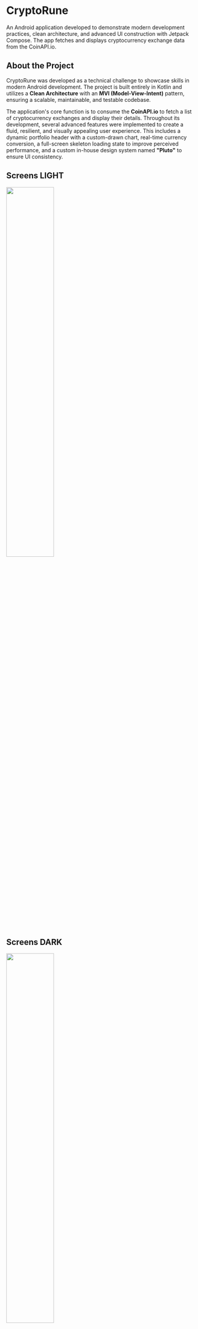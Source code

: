 # CryptoRune

An Android application developed to demonstrate modern development practices, clean architecture, and advanced UI construction with Jetpack Compose. The app fetches and displays cryptocurrency exchange data from the CoinAPI.io.

## About the Project

CryptoRune was developed as a technical challenge to showcase skills in modern Android development. The project is built entirely in Kotlin and utilizes a **Clean Architecture** with an **MVI (Model-View-Intent)** pattern, ensuring a scalable, maintainable, and testable codebase.

The application's core function is to consume the **CoinAPI.io** to fetch a list of cryptocurrency exchanges and display their details. Throughout its development, several advanced features were implemented to create a fluid, resilient, and visually appealing user experience. This includes a dynamic portfolio header with a custom-drawn chart, real-time currency conversion, a full-screen skeleton loading state to improve perceived performance, and a custom in-house design system named **"Pluto"** to ensure UI consistency.

## Screens LIGHT

<img src="https://github.com/user-attachments/assets/cd066322-7c10-4bbf-be11-e8c2d5332953" width="50%">

## Screens DARK

<img src= "https://github.com/user-attachments/assets/76fd6871-f4a4-4461-bfea-b2692a954d69" width="50%">

## Features

### Core Requirements
-   **List Screen**: Displays a list of exchanges with their name, ID, and 24-hour trading volume in USD.
-   **Detail Screen**: Shows detailed information for a selected exchange, including historical data.
-   **Robust Error Handling**: Gracefully handles specific HTTP errors (400, 401, 403, 429, 550), generic errors, and network connectivity issues.

### Enhanced Features Implemented
-   **Dynamic Portfolio Header**: The main screen features a summary card with a custom-drawn sparkline chart, showcasing a portfolio overview.
-   **Real-time Currency Conversion**: Users can select their preferred currency (USD, BRL, EUR, etc.), and portfolio values update accordingly by fetching real-time conversion rates.
-   **Historical Data Chart**: The details screen includes a chart visualizing historical volume data for the selected exchange.
-   **Modern Skeleton Loading UI**: A custom, full-screen skeleton loader that mimics the final layout, providing a seamless transition from loading to content.
-   **Advanced UI Components**: Modern, animated, and interactive UI components built with Jetpack Compose.

## Architecture

This project is built upon the principles of **Clean Architecture**, separating concerns into three primary layers: Data, Domain, and Presentation.

-   **Data Layer**: Responsible for fetching data from remote (Retrofit/CoinAPI) and local sources.
-   **Domain Layer**: Contains the core business logic, executed through `UseCases`.
-   **Presentation Layer**: Implements an **MVI (Model-View-Intent)** pattern using Jetpack Compose for the UI and a `ViewModel` to manage state and handle user intents.

## Technologies Used

-   **Language**: [Kotlin](https://kotlinlang.org/)
-   **UI Toolkit**: [Jetpack Compose](https://developer.android.com/jetpack/compose)
-   **Architecture**:
    -   [Clean Architecture](https://blog.cleancoder.com/uncle-bob/2012/08/13/the-clean-architecture.html)
    -   MVI (Model-View-Intent) Pattern
    -   Modularization
-   **Dependency Injection**: [Koin](https://insert-koin.io/)
-   **Networking**:
    -   [Retrofit](https://square.github.io/retrofit/) for REST API communication.
    -   [OkHttp](https://square.github.io/okhttp/) as the HTTP client.
    -   [Kotlinx.serialization](https://github.com/Kotlin/kotlinx.serialization) for JSON parsing.
-   **Asynchronous Programming**: [Kotlin Coroutines](https://kotlinlang.org/docs/coroutines-overview.html)
-   **Design System**: Includes an in-house design system named **Pluto** (located in the `libraries/design` module) to centralize UI components and ensure a consistent UX.

## Getting Started

### API Credentials

To run the app, you need an API key from [CoinAPI.io](https://www.coinapi.io/). This project uses a secure properties pattern to manage the API key.

1.  **Get a Free API Key**: Visit [CoinAPI.io](https://www.coinapi.io/get-free-api-key?product_id=market-data-api) to get your free key.

2.  **Create `local.properties` file**:
    -   In the root directory of the project, create a file named `local.properties`.
    -   Add your CoinAPI key to this file.

    Example `local.properties`:
    ```properties
    API_KEY="YOUR-API-KEY-HERE"
    ```

### Important Notes
-   **Security**: The `local.properties` file is included in the project's `.gitignore` to prevent your secret keys from being committed to version control. **Never commit your API keys.**

### How to Run

1.  Clone the repository to your local machine.
2.  Set up your API key as described above.
3.  Open the project in Android Studio and run the app.

### Development Environment

-   Android Studio | Meerkat Feature Drop | 2024.3.2 Patch 1
-   Java JDK 17

## Credits

This project was developed based on the challenge requirements provided by [Mercado Bitcoin](https://github.com/mercadobitcoin/querosermb).

## Sugestões de Melhoria

Com base em práticas comuns de evolução de projetos open source, seguem algumas
ideias para aprimorar o CryptoRune:

- **Automação de Lint**: configurar uma etapa de CI/CD (GitHub Actions ou Husky)
  para executar o linter de forma automática a cada commit ou pull request.
- **Testes de UI**: incluir testes instrumentados utilizando Espresso ou Jetpack
  Compose Test para aumentar a confiabilidade da interface.
- **Diagrama de Fluxo**: adicionar ao README um diagrama em UML ou `mermaid.js`
  para documentar o fluxo principal da aplicação.
- **Organização de Pacotes**: reestruturar os módulos em diretórios como
  `features/`, `core/` e `data/` para facilitar a navegação no código.
- **Nomes de Commits**: adotar o padrão [Conventional Commits](https://www.conventionalcommits.org/pt-br/v1.0.0/)
  a fim de padronizar o histórico do projeto.
- **Performance**: aplicar técnicas de lazy loading, caching e uso de `Flow` ou
  `StateFlow` sempre que possível.
